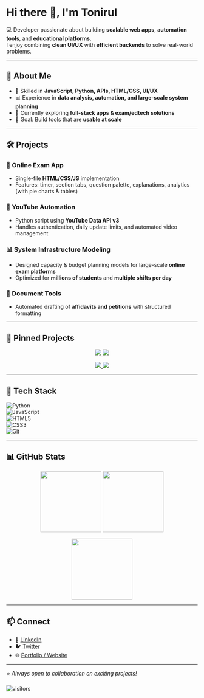 # Hi there 👋, I'm Tonirul

💻 Developer passionate about building **scalable web apps**, **automation tools**, and **educational platforms**.  
I enjoy combining **clean UI/UX** with **efficient backends** to solve real-world problems.  

---

## 🚀 About Me
- 🔧 Skilled in **JavaScript, Python, APIs, HTML/CSS, UI/UX**  
- 📊 Experience in **data analysis, automation, and large-scale system planning**  
- 🌱 Currently exploring **full-stack apps & exam/edtech solutions**  
- 🎯 Goal: Build tools that are **usable at scale**  

---

## 🛠️ Projects
### 📘 Online Exam App  
- Single-file **HTML/CSS/JS** implementation  
- Features: timer, section tabs, question palette, explanations, analytics (with pie charts & tables)  

### 🤖 YouTube Automation  
- Python script using **YouTube Data API v3**  
- Handles authentication, daily update limits, and automated video management  

### 📊 System Infrastructure Modeling  
- Designed capacity & budget planning models for large-scale **online exam platforms**  
- Optimized for **millions of students** and **multiple shifts per day**  

### 📄 Document Tools  
- Automated drafting of **affidavits and petitions** with structured formatting  

---

## 📌 Pinned Projects
<p align="center">
  <a href="https://github.com/YOUR_USERNAME/exam-app">
    <img src="https://github-readme-stats.vercel.app/api/pin/?username=YOUR_USERNAME&repo=exam-app&theme=tokyonight" />
  </a>
  <a href="https://github.com/YOUR_USERNAME/youtube-automation">
    <img src="https://github-readme-stats.vercel.app/api/pin/?username=YOUR_USERNAME&repo=youtube-automation&theme=tokyonight" />
  </a>
</p>

<p align="center">
  <a href="https://github.com/YOUR_USERNAME/system-infra-modeling">
    <img src="https://github-readme-stats.vercel.app/api/pin/?username=YOUR_USERNAME&repo=system-infra-modeling&theme=tokyonight" />
  </a>
  <a href="https://github.com/YOUR_USERNAME/document-tools">
    <img src="https://github-readme-stats.vercel.app/api/pin/?username=YOUR_USERNAME&repo=document-tools&theme=tokyonight" />
  </a>
</p>

---

## 🧰 Tech Stack
![Python](https://img.shields.io/badge/-Python-3776AB?style=for-the-badge&logo=python&logoColor=white)  
![JavaScript](https://img.shields.io/badge/-JavaScript-F7DF1E?style=for-the-badge&logo=javascript&logoColor=black)  
![HTML5](https://img.shields.io/badge/-HTML5-E34F26?style=for-the-badge&logo=html5&logoColor=white)  
![CSS3](https://img.shields.io/badge/-CSS3-1572B6?style=for-the-badge&logo=css3&logoColor=white)  
![Git](https://img.shields.io/badge/-Git-F05032?style=for-the-badge&logo=git&logoColor=white)  

---

## 📊 GitHub Stats
<p align="center">
  <img src="https://github-readme-stats.vercel.app/api?username=YOUR_USERNAME&show_icons=true&theme=tokyonight" height="160px"/>
  <img src="https://github-readme-stats.vercel.app/api/top-langs/?username=YOUR_USERNAME&layout=compact&theme=tokyonight" height="160px"/>
</p>

<p align="center">
  <img src="https://github-readme-streak-stats.herokuapp.com/?user=YOUR_USERNAME&theme=tokyonight" height="160px"/>
</p>

---

## 📫 Connect
- 💼 [LinkedIn](https://www.linkedin.com/in/tonirul-islam-2279b224a/)  
- 🐦 [Twitter](https://x.com/TonirulIsl1722)  
- 🌐 [Portfolio / Website](#)  

---

⭐️ *Always open to collaboration on exciting projects!*  
<br>
![visitors](https://visitor-badge.laobi.icu/badge?page_id=YOUR_USERNAME.YOUR_USERNAME)
